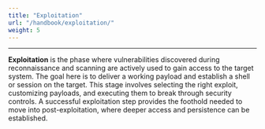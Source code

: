 ```yaml
---
title: "Exploitation"
url: "/handbook/exploitation/"
weight: 5
---
```

---

**Exploitation** is the phase where vulnerabilities discovered during reconnaissance and scanning are actively used to gain access to the target system. The goal here is to deliver a working payload and establish a shell or session on the target. This stage involves selecting the right exploit, customizing payloads, and executing them to break through security controls. A successful exploitation step provides the foothold needed to move into post-exploitation, where deeper access and persistence can be established.

